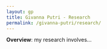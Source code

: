 ```yaml
---
layout: gp
title: Givanna Putri - Research
permalink: /givanna-putri/research/
---
```


**Overview**: my research involves...
